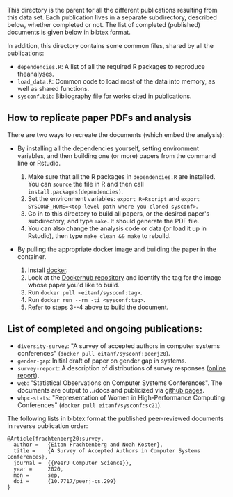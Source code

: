 This directory is the parent for all the different publications resulting from this data set. Each publication lives in a separate subdirectory, described below, whether completed or not. The list of completed (published) documents is given below in bibtex format.

In addition, this directory contains some common files, shared by all the publications:

  * `dependencies.R`: A list of all the required R packages to reproduce theanalyses.
  * `load_data.R`: Common code to load most of the data into memory, as well as shared functions.
  * `sysconf.bib`: Bibliography file for works cited in publications.

## How to replicate paper PDFs and analysis

There are two ways to recreate the documents (which embed the analysis):

 * By installing all the dependencies yourself, setting environment variables, and then building one (or more) papers from the command line or Rstudio.
    1. Make sure that all the R packages in `dependencies.R` are installed. You can `source` the file in R and then call `install.packages(dependencies)`.
    2. Set the environment variables: `export R=Rscript` and `export SYSCONF_HOME=<top-level path where you cloned sysconf>`.
    3. Go in to this directory to build all papers, or the desired paper's subdirectory, and type `make`. It should generate the PDF file.
    4. You can also change the analysis code or data (or load it up in Rstudio), then type `make clean && make` to rebuild.

 * By pulling the appropriate docker image and building the paper in the container.
    1. Install [docker](https://docs.docker.com/get-docker/).
    2. Look at the [Dockerhub repository](http::/dockerhub.com/eitanf/sysconf) and identify the tag for the image whose paper you'd like to build.
    3. Run `docker pull <eitanf/sysconf:tag>`.
    4. Run `docker run --rm -ti <sysconf:tag>`.
    5. Refer to steps 3--4 above to build the document.

## List of completed and ongoing publications:

  * `diversity-survey`: "A survey of accepted authors in computer systems conferences" (`docker pull eitanf/sysconf:peerj20`).
  * `gender-gap`: Initial draft of paper on gender gap in systems.
  * `survey-report`: A description of  distributions of survey responses ([online report](http://sysconf.review/survey)).
  * `web`: "Statistical Observations on Computer Systems Conferences". The documents are output to ../docs and publicized via [github pages](http://eitanf.github.io/sysconf/).
  * `whpc-stats`: "Representation of Women in High-Performance Computing Conferences" (`docker pull eitanf/sysconf:sc21`).

The following lists in bibtex format the published peer-reviewed documents in reverse publication order:

```
@Article{frachtenberg20:survey,
  author =	 {Eitan Frachtenberg and Noah Koster},
  title =	 {A Survey of Accepted Authors in Computer Systems Conferences},
  journal =	 {{PeerJ Computer Science}},
  year =	 2020,
  mon =		 sep,
  doi =		 {10.7717/peerj-cs.299}
}

```
